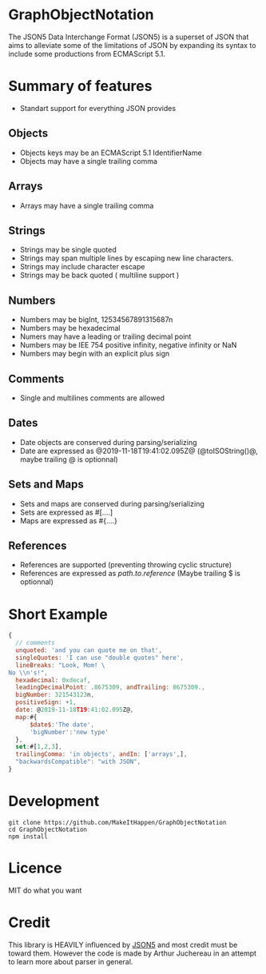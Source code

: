# GraphObjectNotation

The JSON5 Data Interchange Format (JSON5) is a superset of JSON that aims to alleviate some of the limitations of JSON by expanding its syntax to include some productions from ECMAScript 5.1.

# Summary of features

  - Standart support for everything JSON provides

## Objects

 - Objects keys may be an ECMAScript 5.1 IdentifierName
 - Objects may have a single trailing comma

## Arrays

 - Arrays may have a single trailing comma

## Strings

  - Strings may be single quoted
  - Strings may span multiple lines by escaping new line characters.
  - Strings may include character escape
  - Strings may be back quoted ( multiline support )

## Numbers

  - Numbers may be bigInt, 12534567891315687n
  - Numbers may be hexadecimal
  - Numers may have a leading or trailing decimal point
  - Numbers may be IEE 754 positive infinity, negative infinity or NaN
  - Numbers may begin with an explicit plus sign

## Comments

  - Single and multilines comments are allowed

## Dates

  - Date objects are conserved during parsing/serializing
  - Date are expressed as @2019-11-18T19:41:02.095Z@  (@toISOString()@, maybe trailing @ is optionnal)

## Sets and Maps

  - Sets and maps are conserved during parsing/serializing
  - Sets are expressed as #[....]
  - Maps are expressed as #{....}

## References 

  - References are supported (preventing throwing cyclic structure)
  - References are expressed as $path.to.reference$ (Maybe trailing $ is optionnal)


# Short Example

```js
{
  // comments
  unquoted: 'and you can quote me on that',
  singleQuotes: 'I can use "double quotes" here',
  lineBreaks: "Look, Mom! \
No \\n's!",
  hexadecimal: 0xdecaf,
  leadingDecimalPoint: .8675309, andTrailing: 8675309.,
  bigNumber: 321543123n,
  positiveSign: +1,
  date: @2019-11-18T19:41:02.095Z@,
  map:#{
      $date$:'The date',
      'bigNumber':'new type'
  },
  set:#[1,2,3],
  trailingComma: 'in objects', andIn: ['arrays',],
  "backwardsCompatible": "with JSON",
}
```

# Development

```
git clone https://github.com/MakeItHappen/GraphObjectNotation
cd GraphObjectNotation
npm install
```

# Licence

MIT do what you want

# Credit

This library is HEAVILY influenced by [JSON5](https://github.com/json5/json5) and most credit must be toward them. However the code is made by Arthur Juchereau in an attempt to learn more about parser in general.